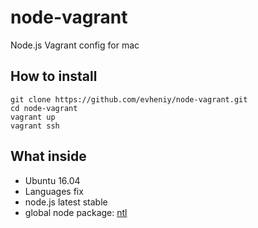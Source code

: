 # node-vagrant

Node.js Vagrant config for mac

## How to install

    git clone https://github.com/evheniy/node-vagrant.git
    cd node-vagrant
    vagrant up
    vagrant ssh

## What inside

* Ubuntu 16.04
* Languages fix
* node.js latest stable
* global node package: [ntl](https://www.npmjs.com/package/ntl)